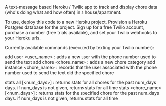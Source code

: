 A text-message based Heroku / Twilio app to track and display chore data (who's doing what and how often) in a house/apartment. 

To use, deploy this code to a new Heroku project. Provision a Heroku Postgres database for the project. Sign up for a free Twilio account, purchase a number (free trials available), and set your Twilio webhooks to your Heroku urls.

Currently available commands (executed by texting your Twilio number):

add user <user_name> : adds a new user with the phone number used to send the text
add chore <chore_name> : adds a new chore category
add instance <chore_name> : records that the user associated with the phone number used to send the text did the specified chore

stats all [<num_days>] : returns stats for all chores for the past num_days days. if num_days is not given, returns stats for all time
stats <chore_name> [<num_days>] : returns stats for the specified chore for the past num_days days. if num_days is not given, returns stats for all time
